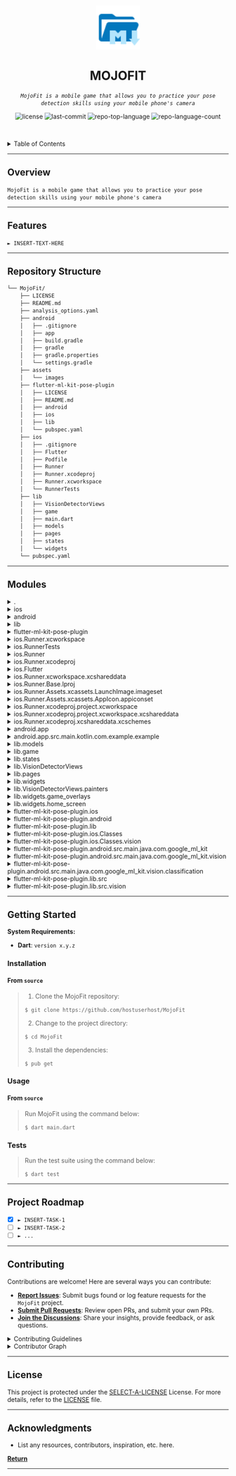 <p align="center">
  <img src="https://raw.githubusercontent.com/PKief/vscode-material-icon-theme/ec559a9f6bfd399b82bb44393651661b08aaf7ba/icons/folder-markdown-open.svg" width="100" alt="project-logo">
</p>
<p align="center">
    <h1 align="center">MOJOFIT</h1>
</p>
<p align="center">
    <em><code>MojoFit is a mobile game that allows you to practice your pose detection skills using your mobile phone's camera</code></em>
</p>
<p align="center">
	<img src="https://img.shields.io/github/license/hostuserhost/MojoFit?style=default&logo=opensourceinitiative&logoColor=white&color=0080ff" alt="license">
	<img src="https://img.shields.io/github/last-commit/hostuserhost/MojoFit?style=default&logo=git&logoColor=white&color=0080ff" alt="last-commit">
	<img src="https://img.shields.io/github/languages/top/hostuserhost/MojoFit?style=default&color=0080ff" alt="repo-top-language">
	<img src="https://img.shields.io/github/languages/count/hostuserhost/MojoFit?style=default&color=0080ff" alt="repo-language-count">
<p>
<p align="center">
	<!-- default option, no dependency badges. -->
</p>

<br><!-- TABLE OF CONTENTS -->
<details>
  <summary>Table of Contents</summary><br>

- [ Overview](#-overview)
- [ Features](#-features)
- [ Repository Structure](#-repository-structure)
- [ Modules](#-modules)
- [ Getting Started](#-getting-started)
  - [ Installation](#-installation)
  - [ Usage](#-usage)
  - [ Tests](#-tests)
- [ Project Roadmap](#-project-roadmap)
- [ Contributing](#-contributing)
- [ License](#-license)
- [ Acknowledgments](#-acknowledgments)
</details>
<hr>

##  Overview

<code>MojoFit is a mobile game that allows you to practice your pose detection skills using your mobile phone's camera</code>

---

##  Features

<code>► INSERT-TEXT-HERE</code>

---

##  Repository Structure

```sh
└── MojoFit/
    ├── LICENSE
    ├── README.md
    ├── analysis_options.yaml
    ├── android
    │   ├── .gitignore
    │   ├── app
    │   ├── build.gradle
    │   ├── gradle
    │   ├── gradle.properties
    │   └── settings.gradle
    ├── assets
    │   └── images
    ├── flutter-ml-kit-pose-plugin
    │   ├── LICENSE
    │   ├── README.md
    │   ├── android
    │   ├── ios
    │   ├── lib
    │   └── pubspec.yaml
    ├── ios
    │   ├── .gitignore
    │   ├── Flutter
    │   ├── Podfile
    │   ├── Runner
    │   ├── Runner.xcodeproj
    │   ├── Runner.xcworkspace
    │   └── RunnerTests
    ├── lib
    │   ├── VisionDetectorViews
    │   ├── game
    │   ├── main.dart
    │   ├── models
    │   ├── pages
    │   ├── states
    │   └── widgets
    └── pubspec.yaml
```

---

##  Modules

<details closed><summary>.</summary>

| File                                                                                               | Summary                         |
| ---                                                                                                | ---                             |
| [pubspec.yaml](https://github.com/hostuserhost/MojoFit/blob/master/pubspec.yaml)                   | <code>► INSERT-TEXT-HERE</code> |
| [analysis_options.yaml](https://github.com/hostuserhost/MojoFit/blob/master/analysis_options.yaml) | <code>► INSERT-TEXT-HERE</code> |

</details>

<details closed><summary>ios</summary>

| File                                                                       | Summary                         |
| ---                                                                        | ---                             |
| [Podfile](https://github.com/hostuserhost/MojoFit/blob/master/ios/Podfile) | <code>► INSERT-TEXT-HERE</code> |

</details>

<details closed><summary>android</summary>

| File                                                                                           | Summary                         |
| ---                                                                                            | ---                             |
| [build.gradle](https://github.com/hostuserhost/MojoFit/blob/master/android/build.gradle)       | <code>► INSERT-TEXT-HERE</code> |
| [settings.gradle](https://github.com/hostuserhost/MojoFit/blob/master/android/settings.gradle) | <code>► INSERT-TEXT-HERE</code> |

</details>

<details closed><summary>lib</summary>

| File                                                                           | Summary                         |
| ---                                                                            | ---                             |
| [main.dart](https://github.com/hostuserhost/MojoFit/blob/master/lib/main.dart) | <code>► INSERT-TEXT-HERE</code> |

</details>

<details closed><summary>flutter-ml-kit-pose-plugin</summary>

| File                                                                                                        | Summary                         |
| ---                                                                                                         | ---                             |
| [pubspec.yaml](https://github.com/hostuserhost/MojoFit/blob/master/flutter-ml-kit-pose-plugin/pubspec.yaml) | <code>► INSERT-TEXT-HERE</code> |

</details>

<details closed><summary>ios.Runner.xcworkspace</summary>

| File                                                                                                                            | Summary                         |
| ---                                                                                                                             | ---                             |
| [contents.xcworkspacedata](https://github.com/hostuserhost/MojoFit/blob/master/ios/Runner.xcworkspace/contents.xcworkspacedata) | <code>► INSERT-TEXT-HERE</code> |

</details>

<details closed><summary>ios.RunnerTests</summary>

| File                                                                                                       | Summary                         |
| ---                                                                                                        | ---                             |
| [RunnerTests.swift](https://github.com/hostuserhost/MojoFit/blob/master/ios/RunnerTests/RunnerTests.swift) | <code>► INSERT-TEXT-HERE</code> |

</details>

<details closed><summary>ios.Runner</summary>

| File                                                                                                                | Summary                         |
| ---                                                                                                                 | ---                             |
| [Runner-Bridging-Header.h](https://github.com/hostuserhost/MojoFit/blob/master/ios/Runner/Runner-Bridging-Header.h) | <code>► INSERT-TEXT-HERE</code> |
| [AppDelegate.swift](https://github.com/hostuserhost/MojoFit/blob/master/ios/Runner/AppDelegate.swift)               | <code>► INSERT-TEXT-HERE</code> |
| [Info.plist](https://github.com/hostuserhost/MojoFit/blob/master/ios/Runner/Info.plist)                             | <code>► INSERT-TEXT-HERE</code> |

</details>

<details closed><summary>ios.Runner.xcodeproj</summary>

| File                                                                                                        | Summary                         |
| ---                                                                                                         | ---                             |
| [project.pbxproj](https://github.com/hostuserhost/MojoFit/blob/master/ios/Runner.xcodeproj/project.pbxproj) | <code>► INSERT-TEXT-HERE</code> |

</details>

<details closed><summary>ios.Flutter</summary>

| File                                                                                                             | Summary                         |
| ---                                                                                                              | ---                             |
| [Debug.xcconfig](https://github.com/hostuserhost/MojoFit/blob/master/ios/Flutter/Debug.xcconfig)                 | <code>► INSERT-TEXT-HERE</code> |
| [Release.xcconfig](https://github.com/hostuserhost/MojoFit/blob/master/ios/Flutter/Release.xcconfig)             | <code>► INSERT-TEXT-HERE</code> |
| [AppFrameworkInfo.plist](https://github.com/hostuserhost/MojoFit/blob/master/ios/Flutter/AppFrameworkInfo.plist) | <code>► INSERT-TEXT-HERE</code> |

</details>

<details closed><summary>ios.Runner.xcworkspace.xcshareddata</summary>

| File                                                                                                                                                 | Summary                         |
| ---                                                                                                                                                  | ---                             |
| [IDEWorkspaceChecks.plist](https://github.com/hostuserhost/MojoFit/blob/master/ios/Runner.xcworkspace/xcshareddata/IDEWorkspaceChecks.plist)         | <code>► INSERT-TEXT-HERE</code> |
| [WorkspaceSettings.xcsettings](https://github.com/hostuserhost/MojoFit/blob/master/ios/Runner.xcworkspace/xcshareddata/WorkspaceSettings.xcsettings) | <code>► INSERT-TEXT-HERE</code> |

</details>

<details closed><summary>ios.Runner.Base.lproj</summary>

| File                                                                                                                         | Summary                         |
| ---                                                                                                                          | ---                             |
| [LaunchScreen.storyboard](https://github.com/hostuserhost/MojoFit/blob/master/ios/Runner/Base.lproj/LaunchScreen.storyboard) | <code>► INSERT-TEXT-HERE</code> |
| [Main.storyboard](https://github.com/hostuserhost/MojoFit/blob/master/ios/Runner/Base.lproj/Main.storyboard)                 | <code>► INSERT-TEXT-HERE</code> |

</details>

<details closed><summary>ios.Runner.Assets.xcassets.LaunchImage.imageset</summary>

| File                                                                                                                               | Summary                         |
| ---                                                                                                                                | ---                             |
| [Contents.json](https://github.com/hostuserhost/MojoFit/blob/master/ios/Runner/Assets.xcassets/LaunchImage.imageset/Contents.json) | <code>► INSERT-TEXT-HERE</code> |

</details>

<details closed><summary>ios.Runner.Assets.xcassets.AppIcon.appiconset</summary>

| File                                                                                                                             | Summary                         |
| ---                                                                                                                              | ---                             |
| [Contents.json](https://github.com/hostuserhost/MojoFit/blob/master/ios/Runner/Assets.xcassets/AppIcon.appiconset/Contents.json) | <code>► INSERT-TEXT-HERE</code> |

</details>

<details closed><summary>ios.Runner.xcodeproj.project.xcworkspace</summary>

| File                                                                                                                                              | Summary                         |
| ---                                                                                                                                               | ---                             |
| [contents.xcworkspacedata](https://github.com/hostuserhost/MojoFit/blob/master/ios/Runner.xcodeproj/project.xcworkspace/contents.xcworkspacedata) | <code>► INSERT-TEXT-HERE</code> |

</details>

<details closed><summary>ios.Runner.xcodeproj.project.xcworkspace.xcshareddata</summary>

| File                                                                                                                                                                   | Summary                         |
| ---                                                                                                                                                                    | ---                             |
| [IDEWorkspaceChecks.plist](https://github.com/hostuserhost/MojoFit/blob/master/ios/Runner.xcodeproj/project.xcworkspace/xcshareddata/IDEWorkspaceChecks.plist)         | <code>► INSERT-TEXT-HERE</code> |
| [WorkspaceSettings.xcsettings](https://github.com/hostuserhost/MojoFit/blob/master/ios/Runner.xcodeproj/project.xcworkspace/xcshareddata/WorkspaceSettings.xcsettings) | <code>► INSERT-TEXT-HERE</code> |

</details>

<details closed><summary>ios.Runner.xcodeproj.xcshareddata.xcschemes</summary>

| File                                                                                                                               | Summary                         |
| ---                                                                                                                                | ---                             |
| [Runner.xcscheme](https://github.com/hostuserhost/MojoFit/blob/master/ios/Runner.xcodeproj/xcshareddata/xcschemes/Runner.xcscheme) | <code>► INSERT-TEXT-HERE</code> |

</details>

<details closed><summary>android.app</summary>

| File                                                                                         | Summary                         |
| ---                                                                                          | ---                             |
| [build.gradle](https://github.com/hostuserhost/MojoFit/blob/master/android/app/build.gradle) | <code>► INSERT-TEXT-HERE</code> |

</details>

<details closed><summary>android.app.src.main.kotlin.com.example.example</summary>

| File                                                                                                                                   | Summary                         |
| ---                                                                                                                                    | ---                             |
| [MainActivity.kt](https://github.com/hostuserhost/MojoFit/blob/master/android/app/src/main/kotlin/com/example/example/MainActivity.kt) | <code>► INSERT-TEXT-HERE</code> |

</details>

<details closed><summary>lib.models</summary>

| File                                                                                                  | Summary                         |
| ---                                                                                                   | ---                             |
| [potion.dart](https://github.com/hostuserhost/MojoFit/blob/master/lib/models/potion.dart)             | <code>► INSERT-TEXT-HERE</code> |
| [user.dart](https://github.com/hostuserhost/MojoFit/blob/master/lib/models/user.dart)                 | <code>► INSERT-TEXT-HERE</code> |
| [user_hive.g.dart](https://github.com/hostuserhost/MojoFit/blob/master/lib/models/user_hive.g.dart)   | <code>► INSERT-TEXT-HERE</code> |
| [potion.g.dart](https://github.com/hostuserhost/MojoFit/blob/master/lib/models/potion.g.dart)         | <code>► INSERT-TEXT-HERE</code> |
| [user.freezed.dart](https://github.com/hostuserhost/MojoFit/blob/master/lib/models/user.freezed.dart) | <code>► INSERT-TEXT-HERE</code> |
| [user_hive.dart](https://github.com/hostuserhost/MojoFit/blob/master/lib/models/user_hive.dart)       | <code>► INSERT-TEXT-HERE</code> |
| [exersise.dart](https://github.com/hostuserhost/MojoFit/blob/master/lib/models/exersise.dart)         | <code>► INSERT-TEXT-HERE</code> |

</details>

<details closed><summary>lib.game</summary>

| File                                                                                                | Summary                         |
| ---                                                                                                 | ---                             |
| [bg_mojo.dart](https://github.com/hostuserhost/MojoFit/blob/master/lib/game/bg_mojo.dart)           | <code>► INSERT-TEXT-HERE</code> |
| [player_mojo.dart](https://github.com/hostuserhost/MojoFit/blob/master/lib/game/player_mojo.dart)   | <code>► INSERT-TEXT-HERE</code> |
| [monster_mojo.dart](https://github.com/hostuserhost/MojoFit/blob/master/lib/game/monster_mojo.dart) | <code>► INSERT-TEXT-HERE</code> |
| [mojo_game.dart](https://github.com/hostuserhost/MojoFit/blob/master/lib/game/mojo_game.dart)       | <code>► INSERT-TEXT-HERE</code> |

</details>

<details closed><summary>lib.states</summary>

| File                                                                                                    | Summary                         |
| ---                                                                                                     | ---                             |
| [globalState.dart](https://github.com/hostuserhost/MojoFit/blob/master/lib/states/globalState.dart)     | <code>► INSERT-TEXT-HERE</code> |
| [globalState.g.dart](https://github.com/hostuserhost/MojoFit/blob/master/lib/states/globalState.g.dart) | <code>► INSERT-TEXT-HERE</code> |

</details>

<details closed><summary>lib.VisionDetectorViews</summary>

| File                                                                                                                           | Summary                         |
| ---                                                                                                                            | ---                             |
| [pose_detector_view.dart](https://github.com/hostuserhost/MojoFit/blob/master/lib/VisionDetectorViews/pose_detector_view.dart) | <code>► INSERT-TEXT-HERE</code> |
| [camera_view.dart](https://github.com/hostuserhost/MojoFit/blob/master/lib/VisionDetectorViews/camera_view.dart)               | <code>► INSERT-TEXT-HERE</code> |

</details>

<details closed><summary>lib.pages</summary>

| File                                                                                               | Summary                         |
| ---                                                                                                | ---                             |
| [game_screen.dart](https://github.com/hostuserhost/MojoFit/blob/master/lib/pages/game_screen.dart) | <code>► INSERT-TEXT-HERE</code> |
| [home_screen.dart](https://github.com/hostuserhost/MojoFit/blob/master/lib/pages/home_screen.dart) | <code>► INSERT-TEXT-HERE</code> |

</details>

<details closed><summary>lib.widgets</summary>

| File                                                                                                     | Summary                         |
| ---                                                                                                      | ---                             |
| [decorations.dart](https://github.com/hostuserhost/MojoFit/blob/master/lib/widgets/decorations.dart)     | <code>► INSERT-TEXT-HERE</code> |
| [recognize_pos.dart](https://github.com/hostuserhost/MojoFit/blob/master/lib/widgets/recognize_pos.dart) | <code>► INSERT-TEXT-HERE</code> |

</details>

<details closed><summary>lib.VisionDetectorViews.painters</summary>

| File                                                                                                                                            | Summary                         |
| ---                                                                                                                                             | ---                             |
| [coordinates_translator.dart](https://github.com/hostuserhost/MojoFit/blob/master/lib/VisionDetectorViews/painters/coordinates_translator.dart) | <code>► INSERT-TEXT-HERE</code> |

</details>

<details closed><summary>lib.widgets.game_overlays</summary>

| File                                                                                                                               | Summary                         |
| ---                                                                                                                                | ---                             |
| [select_move_overlay.dart](https://github.com/hostuserhost/MojoFit/blob/master/lib/widgets/game_overlays/select_move_overlay.dart) | <code>► INSERT-TEXT-HERE</code> |

</details>

<details closed><summary>lib.widgets.home_screen</summary>

| File                                                                                                                                   | Summary                         |
| ---                                                                                                                                    | ---                             |
| [home_navigation_drawer.dart](https://github.com/hostuserhost/MojoFit/blob/master/lib/widgets/home_screen/home_navigation_drawer.dart) | <code>► INSERT-TEXT-HERE</code> |
| [buy_potion.dart](https://github.com/hostuserhost/MojoFit/blob/master/lib/widgets/home_screen/buy_potion.dart)                         | <code>► INSERT-TEXT-HERE</code> |
| [onday_challange.dart](https://github.com/hostuserhost/MojoFit/blob/master/lib/widgets/home_screen/onday_challange.dart)               | <code>► INSERT-TEXT-HERE</code> |
| [start_game_button.dart](https://github.com/hostuserhost/MojoFit/blob/master/lib/widgets/home_screen/start_game_button.dart)           | <code>► INSERT-TEXT-HERE</code> |
| [player_progress.dart](https://github.com/hostuserhost/MojoFit/blob/master/lib/widgets/home_screen/player_progress.dart)               | <code>► INSERT-TEXT-HERE</code> |

</details>

<details closed><summary>flutter-ml-kit-pose-plugin.ios</summary>

| File                                                                                                                              | Summary                         |
| ---                                                                                                                               | ---                             |
| [google_ml_kit.podspec](https://github.com/hostuserhost/MojoFit/blob/master/flutter-ml-kit-pose-plugin/ios/google_ml_kit.podspec) | <code>► INSERT-TEXT-HERE</code> |

</details>

<details closed><summary>flutter-ml-kit-pose-plugin.android</summary>

| File                                                                                                                      | Summary                         |
| ---                                                                                                                       | ---                             |
| [build.gradle](https://github.com/hostuserhost/MojoFit/blob/master/flutter-ml-kit-pose-plugin/android/build.gradle)       | <code>► INSERT-TEXT-HERE</code> |
| [settings.gradle](https://github.com/hostuserhost/MojoFit/blob/master/flutter-ml-kit-pose-plugin/android/settings.gradle) | <code>► INSERT-TEXT-HERE</code> |

</details>

<details closed><summary>flutter-ml-kit-pose-plugin.lib</summary>

| File                                                                                                                        | Summary                         |
| ---                                                                                                                         | ---                             |
| [google_ml_kit.dart](https://github.com/hostuserhost/MojoFit/blob/master/flutter-ml-kit-pose-plugin/lib/google_ml_kit.dart) | <code>► INSERT-TEXT-HERE</code> |

</details>

<details closed><summary>flutter-ml-kit-pose-plugin.ios.Classes</summary>

| File                                                                                                                                                        | Summary                         |
| ---                                                                                                                                                         | ---                             |
| [GoogleMlKitPlugin.h](https://github.com/hostuserhost/MojoFit/blob/master/flutter-ml-kit-pose-plugin/ios/Classes/GoogleMlKitPlugin.h)                       | <code>► INSERT-TEXT-HERE</code> |
| [GoogleMlKitPlugin.m](https://github.com/hostuserhost/MojoFit/blob/master/flutter-ml-kit-pose-plugin/ios/Classes/GoogleMlKitPlugin.m)                       | <code>► INSERT-TEXT-HERE</code> |
| [MLKVisionImage+FlutterPlugin.m](https://github.com/hostuserhost/MojoFit/blob/master/flutter-ml-kit-pose-plugin/ios/Classes/MLKVisionImage+FlutterPlugin.m) | <code>► INSERT-TEXT-HERE</code> |

</details>

<details closed><summary>flutter-ml-kit-pose-plugin.ios.Classes.vision</summary>

| File                                                                                                                                                       | Summary                         |
| ---                                                                                                                                                        | ---                             |
| [CustomRemoteModelManager.m](https://github.com/hostuserhost/MojoFit/blob/master/flutter-ml-kit-pose-plugin/ios/Classes/vision/CustomRemoteModelManager.m) | <code>► INSERT-TEXT-HERE</code> |
| [GenericModelManager.m](https://github.com/hostuserhost/MojoFit/blob/master/flutter-ml-kit-pose-plugin/ios/Classes/vision/GenericModelManager.m)           | <code>► INSERT-TEXT-HERE</code> |
| [PoseDetector.m](https://github.com/hostuserhost/MojoFit/blob/master/flutter-ml-kit-pose-plugin/ios/Classes/vision/PoseDetector.m)                         | <code>► INSERT-TEXT-HERE</code> |
| [TextRecognizer.m](https://github.com/hostuserhost/MojoFit/blob/master/flutter-ml-kit-pose-plugin/ios/Classes/vision/TextRecognizer.m)                     | <code>► INSERT-TEXT-HERE</code> |
| [BarcodeScanner.m](https://github.com/hostuserhost/MojoFit/blob/master/flutter-ml-kit-pose-plugin/ios/Classes/vision/BarcodeScanner.m)                     | <code>► INSERT-TEXT-HERE</code> |
| [DigitalInkRecogniser.m](https://github.com/hostuserhost/MojoFit/blob/master/flutter-ml-kit-pose-plugin/ios/Classes/vision/DigitalInkRecogniser.m)         | <code>► INSERT-TEXT-HERE</code> |
| [ImageLabeler.m](https://github.com/hostuserhost/MojoFit/blob/master/flutter-ml-kit-pose-plugin/ios/Classes/vision/ImageLabeler.m)                         | <code>► INSERT-TEXT-HERE</code> |
| [FaceDetector.m](https://github.com/hostuserhost/MojoFit/blob/master/flutter-ml-kit-pose-plugin/ios/Classes/vision/FaceDetector.m)                         | <code>► INSERT-TEXT-HERE</code> |
| [GenericModelManager.h](https://github.com/hostuserhost/MojoFit/blob/master/flutter-ml-kit-pose-plugin/ios/Classes/vision/GenericModelManager.h)           | <code>► INSERT-TEXT-HERE</code> |

</details>

<details closed><summary>flutter-ml-kit-pose-plugin.android.src.main.java.com.google_ml_kit</summary>

| File                                                                                                                                                                              | Summary                         |
| ---                                                                                                                                                                               | ---                             |
| [MlKitMethodCallHandler.java](https://github.com/hostuserhost/MojoFit/blob/master/flutter-ml-kit-pose-plugin/android/src/main/java/com/google_ml_kit/MlKitMethodCallHandler.java) | <code>► INSERT-TEXT-HERE</code> |
| [GoogleMlKitPlugin.java](https://github.com/hostuserhost/MojoFit/blob/master/flutter-ml-kit-pose-plugin/android/src/main/java/com/google_ml_kit/GoogleMlKitPlugin.java)           | <code>► INSERT-TEXT-HERE</code> |
| [GenericModelManager.java](https://github.com/hostuserhost/MojoFit/blob/master/flutter-ml-kit-pose-plugin/android/src/main/java/com/google_ml_kit/GenericModelManager.java)       | <code>► INSERT-TEXT-HERE</code> |
| [ApiDetectorInterface.java](https://github.com/hostuserhost/MojoFit/blob/master/flutter-ml-kit-pose-plugin/android/src/main/java/com/google_ml_kit/ApiDetectorInterface.java)     | <code>► INSERT-TEXT-HERE</code> |

</details>

<details closed><summary>flutter-ml-kit-pose-plugin.android.src.main.java.com.google_ml_kit.vision</summary>

| File                                                                                                                                                                                         | Summary                         |
| ---                                                                                                                                                                                          | ---                             |
| [CustomRemoteModelManager.java](https://github.com/hostuserhost/MojoFit/blob/master/flutter-ml-kit-pose-plugin/android/src/main/java/com/google_ml_kit/vision/CustomRemoteModelManager.java) | <code>► INSERT-TEXT-HERE</code> |
| [InputImageConverter.java](https://github.com/hostuserhost/MojoFit/blob/master/flutter-ml-kit-pose-plugin/android/src/main/java/com/google_ml_kit/vision/InputImageConverter.java)           | <code>► INSERT-TEXT-HERE</code> |
| [PoseDataStorage.java](https://github.com/hostuserhost/MojoFit/blob/master/flutter-ml-kit-pose-plugin/android/src/main/java/com/google_ml_kit/vision/PoseDataStorage.java)                   | <code>► INSERT-TEXT-HERE</code> |
| [PoseDetector.java](https://github.com/hostuserhost/MojoFit/blob/master/flutter-ml-kit-pose-plugin/android/src/main/java/com/google_ml_kit/vision/PoseDetector.java)                         | <code>► INSERT-TEXT-HERE</code> |

</details>

<details closed><summary>flutter-ml-kit-pose-plugin.android.src.main.java.com.google_ml_kit.vision.classification</summary>

| File                                                                                                                                                                                                      | Summary                         |
| ---                                                                                                                                                                                                       | ---                             |
| [PoseClassifierProcessor.java](https://github.com/hostuserhost/MojoFit/blob/master/flutter-ml-kit-pose-plugin/android/src/main/java/com/google_ml_kit/vision/classification/PoseClassifierProcessor.java) | <code>► INSERT-TEXT-HERE</code> |
| [PoseSample.java](https://github.com/hostuserhost/MojoFit/blob/master/flutter-ml-kit-pose-plugin/android/src/main/java/com/google_ml_kit/vision/classification/PoseSample.java)                           | <code>► INSERT-TEXT-HERE</code> |
| [PoseClassifier.java](https://github.com/hostuserhost/MojoFit/blob/master/flutter-ml-kit-pose-plugin/android/src/main/java/com/google_ml_kit/vision/classification/PoseClassifier.java)                   | <code>► INSERT-TEXT-HERE</code> |
| [Utils.java](https://github.com/hostuserhost/MojoFit/blob/master/flutter-ml-kit-pose-plugin/android/src/main/java/com/google_ml_kit/vision/classification/Utils.java)                                     | <code>► INSERT-TEXT-HERE</code> |
| [ClassificationResult.java](https://github.com/hostuserhost/MojoFit/blob/master/flutter-ml-kit-pose-plugin/android/src/main/java/com/google_ml_kit/vision/classification/ClassificationResult.java)       | <code>► INSERT-TEXT-HERE</code> |
| [PoseEmbedding.java](https://github.com/hostuserhost/MojoFit/blob/master/flutter-ml-kit-pose-plugin/android/src/main/java/com/google_ml_kit/vision/classification/PoseEmbedding.java)                     | <code>► INSERT-TEXT-HERE</code> |
| [RepetitionCounter.java](https://github.com/hostuserhost/MojoFit/blob/master/flutter-ml-kit-pose-plugin/android/src/main/java/com/google_ml_kit/vision/classification/RepetitionCounter.java)             | <code>► INSERT-TEXT-HERE</code> |
| [EMASmoothing.java](https://github.com/hostuserhost/MojoFit/blob/master/flutter-ml-kit-pose-plugin/android/src/main/java/com/google_ml_kit/vision/classification/EMASmoothing.java)                       | <code>► INSERT-TEXT-HERE</code> |

</details>

<details closed><summary>flutter-ml-kit-pose-plugin.lib.src</summary>

| File                                                                                                                            | Summary                         |
| ---                                                                                                                             | ---                             |
| [GoogleMLKit.dart](https://github.com/hostuserhost/MojoFit/blob/master/flutter-ml-kit-pose-plugin/lib/src/GoogleMLKit.dart)     | <code>► INSERT-TEXT-HERE</code> |
| [google_ml_kit.dart](https://github.com/hostuserhost/MojoFit/blob/master/flutter-ml-kit-pose-plugin/lib/src/google_ml_kit.dart) | <code>► INSERT-TEXT-HERE</code> |

</details>

<details closed><summary>flutter-ml-kit-pose-plugin.lib.src.vision</summary>

| File                                                                                                                                   | Summary                         |
| ---                                                                                                                                    | ---                             |
| [pose_detector.dart](https://github.com/hostuserhost/MojoFit/blob/master/flutter-ml-kit-pose-plugin/lib/src/vision/pose_detector.dart) | <code>► INSERT-TEXT-HERE</code> |
| [ml_vision.dart](https://github.com/hostuserhost/MojoFit/blob/master/flutter-ml-kit-pose-plugin/lib/src/vision/ml_vision.dart)         | <code>► INSERT-TEXT-HERE</code> |
| [vision.dart](https://github.com/hostuserhost/MojoFit/blob/master/flutter-ml-kit-pose-plugin/lib/src/vision/vision.dart)               | <code>► INSERT-TEXT-HERE</code> |

</details>

---

##  Getting Started

**System Requirements:**

* **Dart**: `version x.y.z`

###  Installation

<h4>From <code>source</code></h4>

> 1. Clone the MojoFit repository:
>
> ```console
> $ git clone https://github.com/hostuserhost/MojoFit
> ```
>
> 2. Change to the project directory:
> ```console
> $ cd MojoFit
> ```
>
> 3. Install the dependencies:
> ```console
> $ pub get
> ```

###  Usage

<h4>From <code>source</code></h4>

> Run MojoFit using the command below:
> ```console
> $ dart main.dart
> ```

###  Tests

> Run the test suite using the command below:
> ```console
> $ dart test
> ```

---

##  Project Roadmap

- [X] `► INSERT-TASK-1`
- [ ] `► INSERT-TASK-2`
- [ ] `► ...`

---

##  Contributing

Contributions are welcome! Here are several ways you can contribute:

- **[Report Issues](https://github.com/hostuserhost/MojoFit/issues)**: Submit bugs found or log feature requests for the `MojoFit` project.
- **[Submit Pull Requests](https://github.com/hostuserhost/MojoFit/blob/main/CONTRIBUTING.md)**: Review open PRs, and submit your own PRs.
- **[Join the Discussions](https://github.com/hostuserhost/MojoFit/discussions)**: Share your insights, provide feedback, or ask questions.

<details closed>
<summary>Contributing Guidelines</summary>

1. **Fork the Repository**: Start by forking the project repository to your github account.
2. **Clone Locally**: Clone the forked repository to your local machine using a git client.
   ```sh
   git clone https://github.com/hostuserhost/MojoFit
   ```
3. **Create a New Branch**: Always work on a new branch, giving it a descriptive name.
   ```sh
   git checkout -b new-feature-x
   ```
4. **Make Your Changes**: Develop and test your changes locally.
5. **Commit Your Changes**: Commit with a clear message describing your updates.
   ```sh
   git commit -m 'Implemented new feature x.'
   ```
6. **Push to github**: Push the changes to your forked repository.
   ```sh
   git push origin new-feature-x
   ```
7. **Submit a Pull Request**: Create a PR against the original project repository. Clearly describe the changes and their motivations.
8. **Review**: Once your PR is reviewed and approved, it will be merged into the main branch. Congratulations on your contribution!
</details>

<details closed>
<summary>Contributor Graph</summary>
<br>
<p align="center">
   <a href="https://github.com{/hostuserhost/MojoFit/}graphs/contributors">
      <img src="https://contrib.rocks/image?repo=hostuserhost/MojoFit">
   </a>
</p>
</details>

---

##  License

This project is protected under the [SELECT-A-LICENSE](https://choosealicense.com/licenses) License. For more details, refer to the [LICENSE](https://choosealicense.com/licenses/) file.

---

##  Acknowledgments

- List any resources, contributors, inspiration, etc. here.

[**Return**](#-overview)

---
